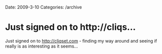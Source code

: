 Date: 2009-3-10
Categories: /archive

# Just signed on to http://cliqs...

Just signed on to <a href="http://cliqset.com" rel="nofollow">http://cliqset.com</a> - finding my way around and seeing if really is as interesting as it seems...
